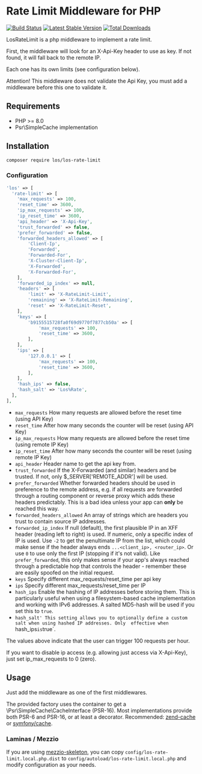 # Rate Limit Middleware for PHP

[![Build Status](https://travis-ci.org/Lansoweb/LosRateLimit.svg?branch=master)](https://travis-ci.org/Lansoweb/LosRateLimit) [![Latest Stable Version](https://poser.pugx.org/los/los-rate-limit/v/stable.svg)](https://packagist.org/packages/los/los-rate-limit) [![Total Downloads](https://poser.pugx.org/los/los-rate-limit/downloads.svg)](https://packagist.org/packages/los/los-rate-limit)

LosRateLimit is a php middleware to implement a rate limit.

First, the middleware will look for an X-Api-Key header to use as key. If not found, it will fall back to the remote IP.

Each one has its own limits (see configuration below).

Attention! This middleware does not validate the Api Key, you must add a middleware before this one to validate it.

## Requirements

* PHP >= 8.0
* Psr\SimpleCache implementation

## Installation

```bash
composer require los/los-rate-limit
```

### Configuration
```php
'los' => [
  'rate-limit' => [
    'max_requests' => 100,
    'reset_time' => 3600,
    'ip_max_requests' => 100,
    'ip_reset_time' => 3600,
    'api_header' => 'X-Api-Key',
    'trust_forwarded' => false,
    'prefer_forwarded' => false,
    'forwarded_headers_allowed' => [
        'Client-Ip',
        'Forwarded',
        'Forwarded-For',
        'X-Cluster-Client-Ip',
        'X-Forwarded',
        'X-Forwarded-For',
    ],
    'forwarded_ip_index' => null,
    'headers' => [
        'limit' => 'X-RateLimit-Limit',
        'remaining' => 'X-RateLimit-Remaining',
        'reset' => 'X-RateLimit-Reset',
    ],
    'keys' => [
        'b9155515728fa0f69d9770f7877cb50a' => [
            'max_requests' => 100,
            'reset_time' => 3600,
        ],
    ],
    'ips' => [
        '127.0.0.1' => [
            'max_requests' => 100,
            'reset_time' => 3600,
        ],
    ],
    'hash_ips' => false,
    'hash_salt' => 'Los%Rate',
  ],
],
```

* `max_requests` How many requests are allowed before the reset time (using API Key)
* `reset_time` After how many seconds the counter will be reset (using API Key)
* `ip_max_requests` How many requests are allowed before the reset time (using remote IP Key)
* `ip_reset_time` After how many seconds the counter will be reset (using remote IP Key)
* `api_header` Header name to get the api key from.
* `trust_forwarded` If the X-Forwarded (and similar) headers and be trusted. If not, only $_SERVER['REMOTE_ADDR'] will be used.
* `prefer_forwarded` Whether forwarded headers should be used in preference to the remote address, e.g. if all requests are forwarded through a routing component or reverse proxy which adds these headers predictably. This is a bad idea unless your app can **only** be reached this way.
* `forwarded_headers_allowed` An array of strings which are headers you trust to contain source IP addresses.
* `forwarded_ip_index` If null (default), the first plausible IP in an XFF header (reading left to right) is used. If numeric, only a specific index of IP is used. Use `-2` to get the penultimate IP from the list, which could make sense if the header always ends `...<client_ip>, <router_ip>`. Or use `0` to use only the first IP (stopping if it's not valid). Like `prefer_forwarded`, this only makes sense if your app's always reached through a predictable hop that controls the header - remember these are easily spoofed on the initial request.
* `keys` Specify different max_requests/reset_time per api key
* `ips` Specify different max_requests/reset_time per IP
* `hash_ips` Enable the hashing of IP addresses before storing them. This is particularly useful when using a 
  filesystem-based cache implementation and working with IPv6 addresses. A salted MD5-hash will be used if you set 
  this to `true`.
* `hash_salt' This setting allows you to optionally define a custom salt when using hashed IP addresses. Only 
  effective when `hash_ips` is `true`.

The values above indicate that the user can trigger 100 requests per hour.

If you want to disable ip access (e.g. allowing just access via X-Api-Key), just set ip_max_requests to 0 (zero).

## Usage

Just add the middleware as one of the first middlewares.

The provided factory uses the container to get a \Psr\SimpleCache\CacheInterface (PSR-16). 
Most implementations provide both PSR-6 and PSR-16, or at least a decorator.
Recommended: [zend-cache](https://github.com/laminas/laminas-cache) or [symfony/cache](https://github.com/symfony/cache).

### Laminas / Mezzio

If you are using [mezzio-skeleton](https://github.com/mezzio/mezzio-skeleton),
you can copy `config/los-rate-limit.local.php.dist` to
`config/autoload/los-rate-limit.local.php` and modify configuration as your needs.
